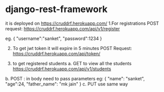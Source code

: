 # django-rest-framework

it is deployed on https://cruddrf.herokuapp.com/
1.For registrations 
POST request:
https://cruddrf.herokuapp.com/api/v1/register

eg. 
{
"username":"sanket",
"password":1234
}

2. To get jwt token it will expire in 5 minutes
POST Request:
https://cruddrf.herokuapp.com/api/token/

3. to get registered students
a. GET to view all the students
https://cruddrf.herokuapp.com/api/v1/students

b. POST : in body need to pass parameters
eg:
{
"name": "sanket",
"age":24,
"father_name": "mk jain"
}
c. PUT
use same way
